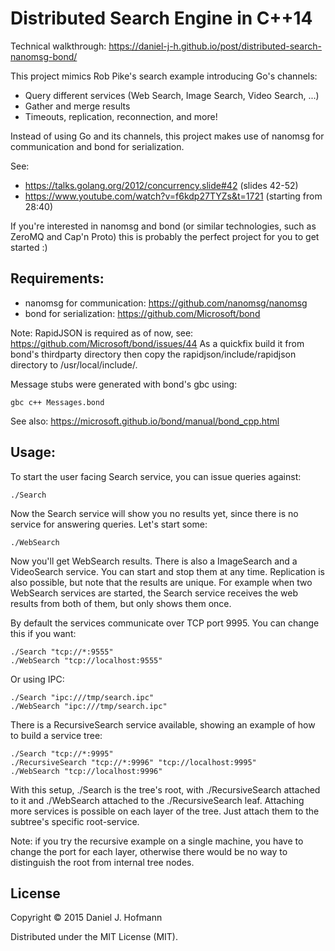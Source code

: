 # Distributed Search Engine in C++14

Technical walkthrough: https://daniel-j-h.github.io/post/distributed-search-nanomsg-bond/

This project mimics Rob Pike's search example introducing Go's channels:

* Query different services (Web Search, Image Search, Video Search, ...)
* Gather and merge results
* Timeouts, replication, reconnection, and more!

Instead of using Go and its channels, this project makes use of nanomsg for communication and bond for serialization.

See:

* https://talks.golang.org/2012/concurrency.slide#42 (slides 42-52)
* https://www.youtube.com/watch?v=f6kdp27TYZs&t=1721 (starting from 28:40)

If you're interested in nanomsg and bond (or similar technologies, such as ZeroMQ and Cap'n Proto) this is probably the perfect project for you to get started :)


## Requirements:

* nanomsg for communication: https://github.com/nanomsg/nanomsg
* bond for serialization: https://github.com/Microsoft/bond

Note: RapidJSON is required as of now, see: https://github.com/Microsoft/bond/issues/44
As a quickfix build it from bond's thirdparty directory then copy the rapidjson/include/rapidjson directory to /usr/local/include/.

Message stubs were generated with bond's gbc using:

    gbc c++ Messages.bond

See also: https://microsoft.github.io/bond/manual/bond_cpp.html


## Usage:

To start the user facing Search service, you can issue queries against:

    ./Search

Now the Search service will show you no results yet, since there is no service for answering queries. Let's start some:

    ./WebSearch

Now you'll get WebSearch results. There is also a ImageSearch and a VideoSearch service. You can start and stop them at any time. Replication is also possible, but note that the results are unique. For example when two WebSearch services are started, the Search service receives the web results from both of them, but only shows them once.

By default the services communicate over TCP port 9995. You can change this if you want:

    ./Search "tcp://*:9555"
    ./WebSearch "tcp://localhost:9555"


Or using IPC:

    ./Search "ipc:///tmp/search.ipc"
    ./WebSearch "ipc:///tmp/search.ipc"


There is a RecursiveSearch service available, showing an example of how to build a service tree:

    ./Search "tcp://*:9995"
    ./RecursiveSearch "tcp://*:9996" "tcp://localhost:9995"
    ./WebSearch "tcp://localhost:9996"

With this setup, ./Search is the tree's root, with ./RecursiveSearch attached to it and ./WebSearch attached to the ./RecursiveSearch leaf. Attaching more services is possible on each layer of the tree. Just attach them to the subtree's specific root-service.

Note: if you try the recursive example on a single machine, you have to change the port for each layer, otherwise there would be no way to distinguish the root from internal tree nodes.


## License

Copyright © 2015 Daniel J. Hofmann

Distributed under the MIT License (MIT).
